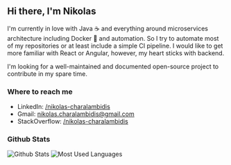 ## Hi there, I'm Nikolas

I'm currently in love with Java ☕ and everything around microservices architecture including Docker 🐋 and automation. So I try to automate most of my repositories or at least include a simple CI pipeline. I would like to get more familiar with React or Angular, however, my heart sticks with backend.

I'm looking for a well-maintained and documented open-source project to contribute in my spare time.

### Where to reach me
- LinkedIn: [/nikolas-charalambidis](https://www.linkedin.com/in/nikolas-charalambidis/)
- Gmail: [nikolas.charalambidis@gmail.com](mailto:nikolas.charalambidis@gmail.com?Subject=GitHub)
- StackOverflow: [/nikolas-charalambidis](https://stackoverflow.com/users/3764965/nikolas?tab=profile)

### Github Stats
![Github Stats](https://github-readme-stats.vercel.app/api?username=nikolas-charalambidis&show_icons=true&include_all_commits=true&custom_title=GitHub%20Stats)
![Most Used Languages](https://github-readme-stats.vercel.app/api/top-langs/?username=nikolas-charalambidis&card_width=495&langs_count=8)
